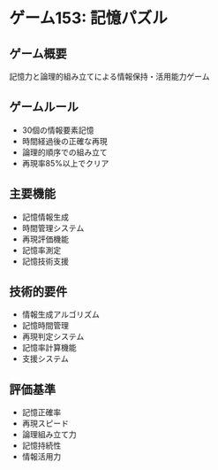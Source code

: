 # ゲーム153: 記憶パズル

## ゲーム概要
記憶力と論理的組み立てによる情報保持・活用能力ゲーム

## ゲームルール
- 30個の情報要素記憶
- 時間経過後の正確な再現
- 論理的順序での組み立て
- 再現率85%以上でクリア

## 主要機能
- 記憶情報生成
- 時間管理システム
- 再現評価機能
- 記憶率測定
- 記憶技術支援

## 技術的要件
- 情報生成アルゴリズム
- 記憶時間管理
- 再現判定システム
- 記憶率計算機能
- 支援システム

## 評価基準
- 記憶正確率
- 再現スピード
- 論理組み立て力
- 記憶持続性
- 情報活用力
